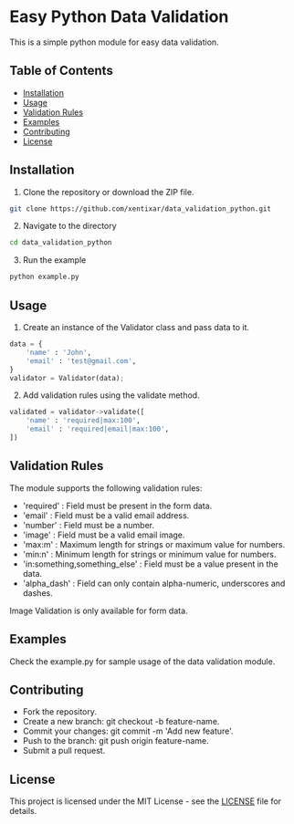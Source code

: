 # Easy Python Data Validation

This is a simple python module for easy data validation.

## Table of Contents

- [Installation](#installation)
- [Usage](#usage)
- [Validation Rules](#validation-rules)
- [Examples](#examples)
- [Contributing](#contributing)
- [License](#license)

## Installation

1. Clone the repository or download the ZIP file.

```bash
git clone https://github.com/xentixar/data_validation_python.git
```

2. Navigate to the directory

```bash
cd data_validation_python
```

3. Run the example

```bash
python example.py
```

## Usage

1. Create an instance of the Validator class and pass data to it.

```python
data = {
    'name' : 'John',
    'email' : 'test@gmail.com',
}
validator = Validator(data);
```

2. Add validation rules using the validate method.

```python
validated = validator->validate([
    'name' : 'required|max:100',
    'email' : 'required|email|max:100',
])
```

## Validation Rules

The module supports the following validation rules:

* 'required' : Field must be present in the form data.
* 'email' :  Field must be a valid email address.
* 'number' :  Field must be a number.
* 'image' :  Field must be a valid email image.
* 'max:m' :  Maximum length for strings or maximum value for numbers.
* 'min:n' :  Minimum length for strings or minimum value for numbers.
* 'in:something,something_else' :  Field must be a value present in the data.
* 'alpha_dash' : Field can only contain alpha-numeric, underscores and dashes.

Image Validation is only available for form data.


## Examples

Check the example.py for sample usage of the data validation module.


## Contributing

* Fork the repository.
* Create a new branch: git checkout -b feature-name.
* Commit your changes: git commit -m 'Add new feature'.
* Push to the branch: git push origin feature-name.
* Submit a pull request.

## License
This project is licensed under the MIT License - see the [LICENSE](LICENSE) file for details.

